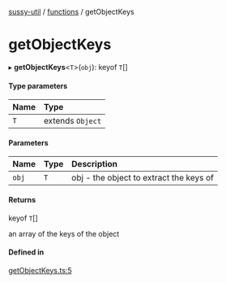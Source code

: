 [sussy-util](../README.md) / [functions](./README.md) / getObjectKeys

# getObjectKeys

▸ **getObjectKeys**<`T`\>(`obj`): keyof `T`[]

#### Type parameters

| Name | Type |
| :------ | :------ |
| `T` | extends `Object` |

#### Parameters

| Name | Type | Description |
| :------ | :------ | :------ |
| `obj` | `T` | obj - the object to extract the keys of |

#### Returns

keyof `T`[]

an array of the keys of the object

#### Defined in

[getObjectKeys.ts:5](https://github.com/roteKlaue/SussyUtilMadeByMe/blob/10106df/src/Functions/getObjectKeys.ts#L5)